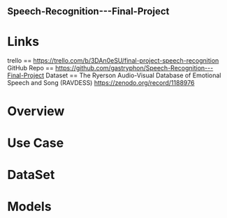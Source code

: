 ## Speech-Recognition---Final-Project

# Links

trello == https://trello.com/b/3DAn0eSU/final-project-speech-recognition
GitHub Repo == https://github.com/gastryphon/Speech-Recognition---Final-Project
Dataset == The Ryerson Audio-Visual Database of Emotional Speech and Song (RAVDESS)
           https://zenodo.org/record/1188976

# Overview

# Use Case

# DataSet

# Models
